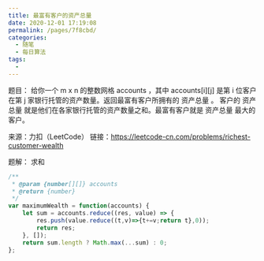 ```yaml
---
title: 最富有客户的资产总量
date: 2020-12-01 17:19:08
permalink: /pages/7f8cbd/
categories:
  - 随笔
  - 每日算法
tags:
  - 
---
```

题目：
给你一个 m x n 的整数网格 accounts ，其中 accounts[i][j] 是第 i​​​​​​​​​​​​ 位客户在第 j 家银行托管的资产数量。返回最富有客户所拥有的 资产总量 。
客户的 资产总量 就是他们在各家银行托管的资产数量之和。最富有客户就是 资产总量 最大的客户。

来源：力扣（LeetCode）
链接：https://leetcode-cn.com/problems/richest-customer-wealth
<!-- more -->

题解：
求和

```js
/**
 * @param {number[][]} accounts
 * @return {number}
 */
var maximumWealth = function(accounts) {
    let sum = accounts.reduce((res, value) => {
        res.push(value.reduce((t,v)=>{t+=v;return t},0));
        return res;
    }, []);
    return sum.length ? Math.max(...sum) : 0;
};
```